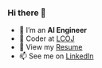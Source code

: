 ### Hi there 👋

- 🤔 I’m an **AI Engineer**
- 💬 Coder at [LCOJ](https://luyencode.net/)
- 📁 View my [Resume](https://blog.luyencode.net/Hieu_resume.pdf)
- 📫 See me on [LinkedIn](https://www.linkedin.com/in/vanhieu/)
